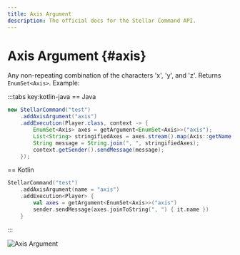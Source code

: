 ```yaml
---
title: Axis Argument
description: The official docs for the Stellar Command API.
---
```


# Axis Argument {#axis}

Any non-repeating combination of the characters 'x', 'y', and 'z'. Returns `EnumSet<Axis>`. Example:

:::tabs key:kotlin-java
== Java
```Java
new StellarCommand("test")
    .addAxisArgument("axis")
    .addExecution(Player.class, context -> {
        EnumSet<Axis> axes = getArgument<EnumSet<Axis>>("axis");
        List<String> stringifiedAxes = axes.stream().map(Axis::getName()).collect(Collectors.toList());
        String message = String.join(", ", stringifiedAxes);
        context.getSender().sendMessage(message);
    });
```
== Kotlin
```Kotlin
StellarCommand("test")
    .addAxisArgument(name = "axis")
    .addExecution<Player> {
        val axes = getArgument<EnumSet<Axis>>("axis")
        sender.sendMessage(axes.joinToString(", ") { it.name })
    }
```
:::

![Axis Argument](https://cdn.lutto.dev/stellar/gifs/math/axis.gif)